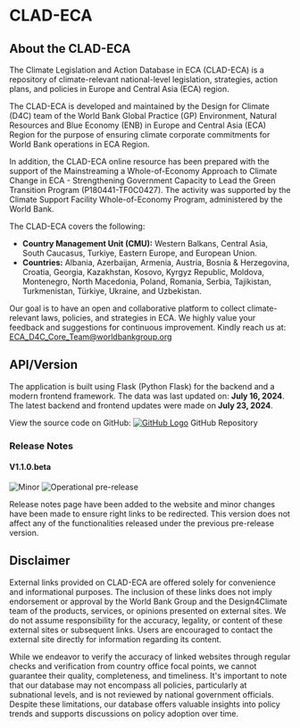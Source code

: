 # CLAD-ECA

## About the CLAD-ECA

The Climate Legislation and Action Database in ECA (CLAD-ECA) is a repository of climate-relevant national-level legislation, strategies, action plans, and policies in Europe and Central Asia (ECA) region.

The CLAD-ECA is developed and maintained by the Design for Climate (D4C) team of the World Bank Global Practice (GP) Environment, Natural Resources and Blue Economy (ENB) in Europe and Central Asia (ECA) Region for the purpose of ensuring climate corporate commitments for World Bank operations in ECA Region.

In addition, the CLAD-ECA online resource has been prepared with the support of the Mainstreaming a Whole-of-Economy Approach to Climate Change in ECA - Strengthening Government Capacity to Lead the Green Transition Program (P180441-TF0C0427). The activity was supported by the Climate Support Facility Whole-of-Economy Program, administered by the World Bank.

The CLAD-ECA covers the following:

- **Country Management Unit (CMU):** Western Balkans, Central Asia, South Caucasus, Turkiye, Eastern Europe, and European Union.
- **Countries:** Albania, Azerbaijan, Armenia, Austria, Bosnia & Herzegovina, Croatia, Georgia, Kazakhstan, Kosovo, Kyrgyz Republic, Moldova, Montenegro, North Macedonia, Poland, Romania, Serbia, Tajikistan, Turkmenistan, Türkiye, Ukraine, and Uzbekistan.

Our goal is to have an open and collaborative platform to collect climate-relevant laws, policies, and strategies in ECA. We highly value your feedback and suggestions for continuous improvement. Kindly reach us at: [ECA_D4C_Core_Team@worldbankgroup.org](mailto:ECA_D4C_Core_Team@worldbankgroup.org)

## API/Version

The application is built using Flask (Python Flask) for the backend and a modern frontend framework. The data was last updated on: **July 16, 2024**. The latest backend and frontend updates were made on **July 23, 2024**.

View the source code on GitHub: [![GitHub Logo](../static/assets/images/github.png)](https://github.com/parvathykrishnank/design4climate) GitHub Repository

### Release Notes

#### V1.1.0.beta

![Minor](https://img.shields.io/badge/Minor-yellow) ![Operational pre-release](https://img.shields.io/badge/Operational%20pre--release-blue)

Release notes page have been added to the website and minor changes have been made to ensure right links to be redirected. This version does not affect any of the functionalities released under the previous pre-release version.

## Disclaimer

External links provided on CLAD-ECA are offered solely for convenience and informational purposes. The inclusion of these links does not imply endorsement or approval by the World Bank Group and the Design4Climate team of the products, services, or opinions presented on external sites. We do not assume responsibility for the accuracy, legality, or content of these external sites or subsequent links. Users are encouraged to contact the external site directly for information regarding its content.

While we endeavor to verify the accuracy of linked websites through regular checks and verification from country office focal points, we cannot guarantee their quality, completeness, and timeliness. It's important to note that our database may not encompass all policies, particularly at subnational levels, and is not reviewed by national government officials. Despite these limitations, our database offers valuable insights into policy trends and supports discussions on policy adoption over time.
